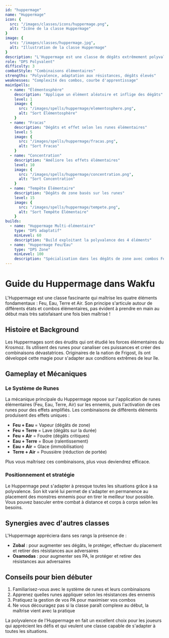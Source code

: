 ```yaml
---
id: "huppermage"
name: "Huppermage"
icon: {
  src: "/images/classes/icons/huppermage.png",
  alt: "Icône de la classe Huppermage"
}
image: {
  src: "/images/classes/huppermage.jpg",
  alt: "Illustration de la classe Huppermage"
}
description: "L'Huppermage est une classe de dégâts extrêmement polyvalente. La classe peut jouer les 4 éléments (pour alterner selon les résistances ennemies), peut taper efficacement en monocible tout comme en zone, à distance comme au corps à corps !"
role: "DPS Polyvalent"
difficulty: 3
combatStyle: "Combinaisons élémentaires"
strengths: "Polyvalence, adaptation aux résistances, dégâts élevés"
weaknesses: "Complexité des combos, courbe d'apprentissage"
mainSpells:
  - name: "Élémentosphère"
    description: "Applique un élément aléatoire et inflige des dégâts"
    level: 1
    image: {
      src: "/images/spells/huppermage/elementosphere.png",
      alt: "Sort Élémentosphère"
    }
  - name: "Fracas"
    description: "Dégâts et effet selon les runes élémentaires"
    level: 5
    image: {
      src: "/images/spells/huppermage/fracas.png",
      alt: "Sort Fracas"
    }
  - name: "Concentration"
    description: "Améliore les effets élémentaires"
    level: 10
    image: {
      src: "/images/spells/huppermage/concentration.png",
      alt: "Sort Concentration"
    }
  - name: "Tempête Élémentaire"
    description: "Dégâts de zone basés sur les runes"
    level: 15
    image: {
      src: "/images/spells/huppermage/tempete.png",
      alt: "Sort Tempête Élémentaire"
    }
builds:
  - name: "Huppermage Multi-élémentaire"
    type: "DPS adaptatif"
    minLevel: 60
    description: "Build exploitant la polyvalence des 4 éléments"
  - name: "Huppermage Feu/Eau"
    type: "DPS Zone"
    minLevel: 100
    description: "Spécialisation dans les dégâts de zone avec combos Feu/Eau"
---
```


# Guide du Huppermage dans Wakfu

L'Huppermage est une classe fascinante qui maîtrise les quatre éléments fondamentaux : Feu, Eau, Terre et Air. Son principe s'articule autour de différents états et combos élémentaires, pas évident à prendre en main au début mais très satisfaisant une fois bien maîtrisé !

## Histoire et Background

Les Huppermages sont des érudits qui ont étudié les forces élémentaires du Krosmoz. Ils utilisent des runes pour canaliser ces puissances et créer des combinaisons dévastatrices. Originaires de la nation de Frigost, ils ont développé cette magie pour s'adapter aux conditions extrêmes de leur île.

## Gameplay et Mécaniques

### Le Système de Runes

La mécanique principale du Huppermage repose sur l'application de runes élémentaires (Feu, Eau, Terre, Air) sur les ennemis, puis l'activation de ces runes pour des effets amplifiés. Les combinaisons de différents éléments produisent des effets uniques :

- **Feu + Eau** = Vapeur (dégâts de zone)
- **Feu + Terre** = Lave (dégâts sur la durée)
- **Feu + Air** = Foudre (dégâts critiques)
- **Eau + Terre** = Boue (ralentissement)
- **Eau + Air** = Glace (immobilisation)
- **Terre + Air** = Poussière (réduction de portée)

Plus vous maîtrisez ces combinaisons, plus vous deviendrez efficace.

### Positionnement et stratégie

Le Huppermage peut s'adapter à presque toutes les situations grâce à sa polyvalence. Son kit varié lui permet de s'adapter en permanence au placement des monstres ennemis pour en tirer le meilleur tour possible. Vous pouvez basculer entre combat à distance et corps à corps selon les besoins.

## Synergies avec d'autres classes

L'Huppermage appréciera dans ses rangs la présence de :

- **Zobal** : pour augmenter ses dégâts, le protéger, effectuer du placement et retirer des résistances aux adversaires
- **Osamodas** : pour augmenter ses PA, le protéger et retirer des résistances aux adversaires

## Conseils pour bien débuter

1. Familiarisez-vous avec le système de runes et leurs combinaisons
2. Apprenez quelles runes appliquer selon les résistances des ennemis
3. Pratiquez la gestion de vos PA pour maximiser vos combos
4. Ne vous découragez pas si la classe paraît complexe au début, la maîtrise vient avec la pratique

La polyvalence de l'Huppermage en fait un excellent choix pour les joueurs qui apprécient les défis et qui veulent une classe capable de s'adapter à toutes les situations. 